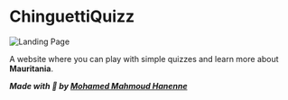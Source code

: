 # ChinguettiQuizz

![Landing Page](https://github.com/babe-saleh-mahfoud/Chinguetti-Quizz/blob/master/screenshots/firstShot.png?raw=true)

A website where you can play with simple quizzes and learn more about **Mauritania**.

**_Made with 🖤 by [Mohamed Mahmoud Hanenne](https://github.com/mohamed-mahmoud-hanenne)_**
